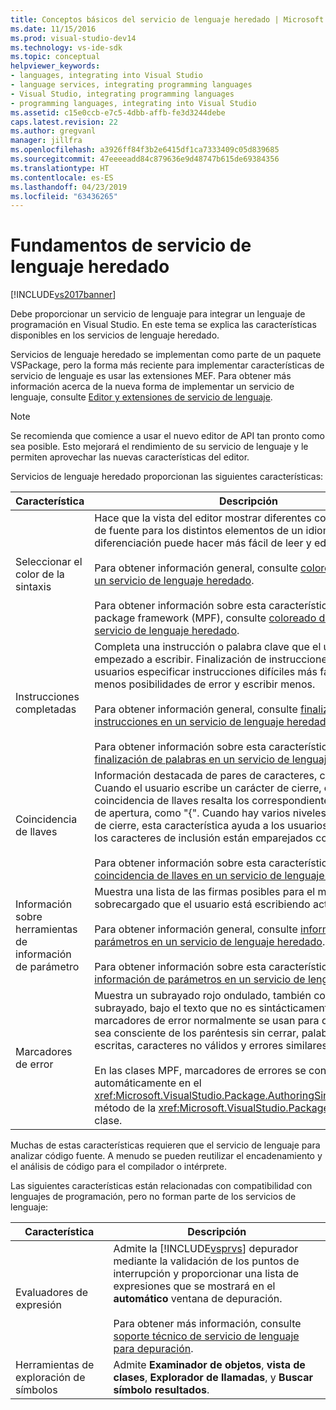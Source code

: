 ```yaml
---
title: Conceptos básicos del servicio de lenguaje heredado | Microsoft Docs
ms.date: 11/15/2016
ms.prod: visual-studio-dev14
ms.technology: vs-ide-sdk
ms.topic: conceptual
helpviewer_keywords:
- languages, integrating into Visual Studio
- language services, integrating programming languages
- Visual Studio, integrating programming languages
- programming languages, integrating into Visual Studio
ms.assetid: c15e0ccb-e7c5-4dbb-affb-fe3d3244debe
caps.latest.revision: 22
ms.author: gregvanl
manager: jillfra
ms.openlocfilehash: a3926ff84f3b2e6415df1ca7333409c05d839685
ms.sourcegitcommit: 47eeeeadd84c879636e9d48747b615de69384356
ms.translationtype: HT
ms.contentlocale: es-ES
ms.lasthandoff: 04/23/2019
ms.locfileid: "63436265"
---
```

# <a name="legacy-language-service-essentials"></a>Fundamentos de servicio de lenguaje heredado
[!INCLUDE[vs2017banner](../../includes/vs2017banner.md)]

Debe proporcionar un servicio de lenguaje para integrar un lenguaje de programación en Visual Studio. En este tema se explica las características disponibles en los servicios de lenguaje heredado.  
  
 Servicios de lenguaje heredado se implementan como parte de un paquete VSPackage, pero la forma más reciente para implementar características de servicio de lenguaje es usar las extensiones MEF. Para obtener más información acerca de la nueva forma de implementar un servicio de lenguaje, consulte [Editor y extensiones de servicio de lenguaje](../../extensibility/editor-and-language-service-extensions.md).  
  
> [!NOTE]
> Se recomienda que comience a usar el nuevo editor de API tan pronto como sea posible. Esto mejorará el rendimiento de su servicio de lenguaje y le permiten aprovechar las nuevas características del editor.  
  
 Servicios de lenguaje heredado proporcionan las siguientes características:  
  
|Característica|Descripción|  
|-------------|-----------------|  
|Seleccionar el color de la sintaxis|Hace que la vista del editor mostrar diferentes colores y estilos de fuente para los distintos elementos de un idioma. Esta diferenciación puede hacer más fácil de leer y editar archivos.<br /><br /> Para obtener información general, consulte [colores de sintaxis en un servicio de lenguaje heredado](../../extensibility/internals/syntax-coloring-in-a-legacy-language-service.md).<br /><br /> Para obtener información sobre esta característica en managed package framework (MPF), consulte [coloreado de sintaxis en un servicio de lenguaje heredado](../../extensibility/internals/syntax-colorizing-in-a-legacy-language-service.md).|  
|Instrucciones completadas|Completa una instrucción o palabra clave que el usuario ha empezado a escribir. Finalización de instrucciones ayuda a los usuarios especificar instrucciones difíciles más fácilmente, con menos posibilidades de error y escribir menos.<br /><br /> Para obtener información general, consulte [finalización de instrucciones en un servicio de lenguaje heredado](../../extensibility/internals/statement-completion-in-a-legacy-language-service.md).<br /><br /> Para obtener información sobre esta característica en MPF, vea [finalización de palabras en un servicio de lenguaje heredado](../../extensibility/internals/word-completion-in-a-legacy-language-service.md).|  
|Coincidencia de llaves|Información destacada de pares de caracteres, como las llaves. Cuando el usuario escribe un carácter de cierre, como "}", coincidencia de llaves resalta los correspondientes caracteres, de apertura, como "{". Cuando hay varios niveles de caracteres de cierre, esta característica ayuda a los usuarios confirmar que los caracteres de inclusión están emparejados correctamente.<br /><br /> Para obtener información sobre esta característica en MPF, vea [coincidencia de llaves en un servicio de lenguaje heredado](../../extensibility/internals/brace-matching-in-a-legacy-language-service.md).|  
|Información sobre herramientas de información de parámetro|Muestra una lista de las firmas posibles para el método sobrecargado que el usuario está escribiendo actualmente.<br /><br /> Para obtener información general, consulte [información de parámetros en un servicio de lenguaje heredado](../../extensibility/internals/parameter-info-in-a-legacy-language-service1.md).<br /><br /> Para obtener información sobre esta característica en MPF, vea [información de parámetros en un servicio de lenguaje heredado](../../extensibility/internals/parameter-info-in-a-legacy-language-service2.md).|  
|Marcadores de error|Muestra un subrayado rojo ondulado, también conocido como un subrayado, bajo el texto que no es sintácticamente correcto. Los marcadores de error normalmente se usan para que los usuarios sea consciente de los paréntesis sin cerrar, palabras clave mal escritas, caracteres no válidos y errores similares.<br /><br /> En las clases MPF, marcadores de errores se controlan automáticamente en el <xref:Microsoft.VisualStudio.Package.AuthoringSink.AddError%2A> método de la <xref:Microsoft.VisualStudio.Package.AuthoringSink> clase.|  
  
 Muchas de estas características requieren que el servicio de lenguaje para analizar código fuente. A menudo se pueden reutilizar el encadenamiento y el análisis de código para el compilador o intérprete.  
  
 Las siguientes características están relacionadas con compatibilidad con lenguajes de programación, pero no forman parte de los servicios de lenguaje:  
  
|Característica|Descripción|  
|-------------|-----------------|  
|Evaluadores de expresión|Admite la [!INCLUDE[vsprvs](../../includes/vsprvs-md.md)] depurador mediante la validación de los puntos de interrupción y proporcionar una lista de expresiones que se mostrará en el **automático** ventana de depuración.<br /><br /> Para obtener más información, consulte [soporte técnico de servicio de lenguaje para depuración](../../extensibility/internals/language-service-support-for-debugging.md).|  
|Herramientas de exploración de símbolos|Admite **Examinador de objetos**, **vista de clases**, **Explorador de llamadas**, y **Buscar símbolo resultados**.|
